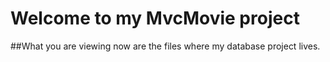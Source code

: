 # Welcome to my MvcMovie project

##What you are viewing now are the files where my database project lives.
 
